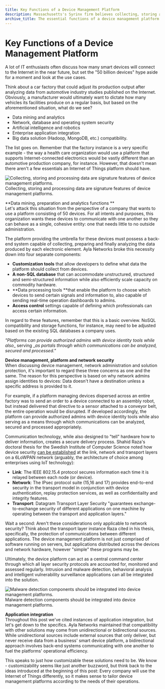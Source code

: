 ```yaml
---
title: Key Functions of a Device Management Platform
description: Massachusetts's Syrinx firm believes collecting, storing and processing data are signature features of device management platforms.
archive_title: The essential functions of a device management platform
---
```


# Key Functions of a Device Management Platform

A lot of IT enthusiasts often discuss how many smart devices will connect to the Internet in the near future, but set the "50 billion devices" hype aside for a moment and look at the use cases.

Think about a car factory that could adjust its production output after analyzing data from automotive industry studies published on the Internet. Obviously, a manufacturer would ultimately want to dictate how many vehicles its facilities produce on a regular basis, but based on the aforementioned situation, what do we see? 

  * Data mining and analytics
  * Network, database and operating system security 
  * Artificial intelligence and robotics 
  * Enterprise application integration
  * Big data solution (Hadoop, MongoDB, etc.) compatibility. 

The list goes on. Remember that the factory instance is a very specific example - the way a health care organization would use a platform that supports Internet-connected electronics would be vastly different than an automotive production company, for instance. However, that doesn't mean there aren't a few essentials an Internet of Things platform should have. 

![Collecting, storing and processing data are signature features of device management platforms. ](http://pictures.brafton.com/x_0_0_0_14093604_800.jpg)Collecting, storing and processing data are signature features of device management platforms.

**Data mining, preparation and analytics functions **  
Let's attack this situation from the perspective of a company that wants to use a platform consisting of 50 devices. For all intents and purposes, this organization wants these devices to communicate with one another so they can behave as a single, cohesive entity: one that needs little to no outside administration. 

The platform providing the umbrella for these devices must possess a back-end system capable of collecting, preparing and finally analyzing the data produced by each electronic element. Ayla Networks broke this necessity down into four separate components:

  * **Customization tools** that allow developers to define what data the platform should collect from devices.
  * **A non-SQL database** that can accommodate unstructured, structured and semi-structured information while also efficiently scale capacity on commodity hardware. 
  * **Data processing tools **that enable the platform to choose which devices to send certain signals and information to, also capable of sending real-time operation dashboards to admins. 
  * **Access control** settings capable of defining which professionals can access certain information.

In regard to these features, remember that this is a basic overview. NoSQL compatibility and storage functions, for instance, may need to be adjusted based on the existing SQL databases a company uses. 

_"Platforms can provide authorized admins with device identity tools while also__ serving __as portals through which communications can be analyzed, secured and processed."_

**Device management, platform and network security**  
When discussing device management, network administration and solution protection, it's important to regard these three concerns as one and the same. The reason for this perspective is based on why network admins assign identities to devices: Data doesn't have a destination unless a specific address is provided to it.

For example, if a platform managing devices dispersed across an entire factory was to send an order to a device connected to an assembly robot, but instead delivered that directive to a sensor attached to a conveyor belt, the entire operation would be disrupted. If developed accordingly, the platform can provide authorized admins with device identity tools while also serving as a means through which communications can be analyzed, secured and processed appropriately.

Communication technology, while also designed to "tell" hardware how to deliver information, creates a secure delivery process. Shahid Raza's doctoral thesis for the Swedish Institute of Computer Science noted how device security [can be established](http://www.diva-portal.org/smash/get/diva2:619066/FULLTEXT02) at the link, network and transport layers on a 6LoWPAN network (arguably, the architecture of choice among enterprises using IoT technology):

  * **Link**: The IEEE 802.15.4 protocol secures information each time it is relayed between each node (or device). 
  * **Network**: The IPsec protocol suite (15,16 and 17) provides end-to-end security in the transport model in conjunction with device authentication, replay protection services, as well as confidentiality and integrity features. 
  * **Transport**: Datagram Transport Layer Security "guarantees exchange-to-exchange security of different applications on one machine by operating between the transport and application layers." 

Wait a second: Aren't these considerations only applicable to network security? Think about the transport layer instance Raza cited in his thesis, specifically, the protection of communications between different applications. The device management platform is not just comprised of software running on servers, but applications distributed across the devices and network hardware, however "simple" these programs may be.

Ultimately, the device platform can act as a central command center through which all layer security protocols are accounted for, monitored and assessed regularly. Intrusion and malware detection, behavioral analysis and intelligent vulnerability surveillance applications can all be integrated into the solution. 

![Malware detection components should be integrated into device management platforms. ](http://pictures.brafton.com/x_0_0_0_14097888_800.jpg)Malware detection components should be integrated into device management platforms.

**Application integration**  
Throughout this post we've cited instances of application integration, but let's get down to the specifics. Ayla Networks maintained that compatibility with other solutions may come from unidirectional or bidirectional sources. While unidirectional sources include external sources that only deliver, but never receive data from a business' smart device platform, a bidirectional approach involves back-end systems communicating with one another to fuel the platforms' operational efficiency. 

This speaks to just how customizable these solutions need to be. We know - customizability seems like just another buzzword, but think back to the ideas introduced at the beginning of this post: Every company will use the Internet of Things differently, so it makes sense to tailor device management platforms according to the needs of their operations.
